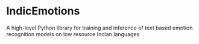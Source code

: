 # IndicEmotions
A high-level Python library for training and inference of text based emotion recognition models on low resource Indian languages
